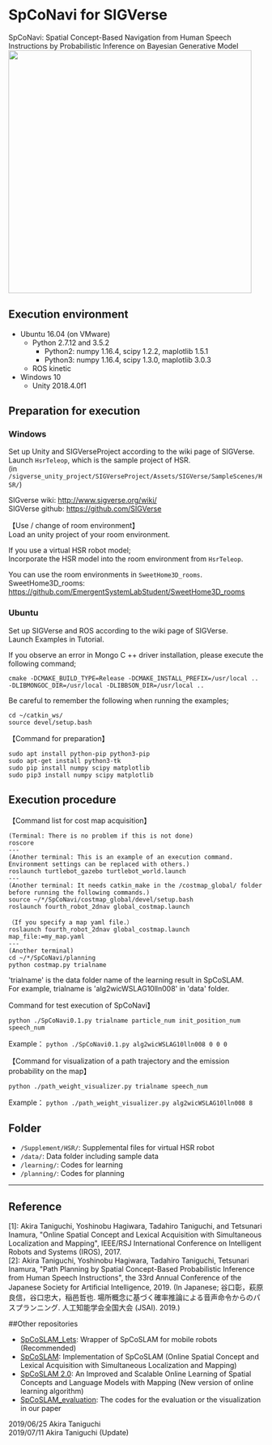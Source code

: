 # SpCoNavi for SIGVerse
SpCoNavi: Spatial Concept-Based Navigation from Human Speech Instructions by Probabilistic Inference on Bayesian Generative Model  
<img src="https://github.com/a-taniguchi/SpCoNavi/blob/master/img/outline.png" width="480px">


## Execution environment  
- Ubuntu 16.04 (on VMware)  
    - Python 2.7.12 and 3.5.2  
        - Python2: numpy 1.16.4, scipy 1.2.2, maplotlib 1.5.1  
        - Python3: numpy 1.16.4, scipy 1.3.0, maplotlib 3.0.3  
    - ROS kinetic  
- Windows 10  
    - Unity 2018.4.0f1  

## Preparation for execution 
### Windows  
Set up Unity and SIGVerseProject according to the wiki page of SIGVerse.  
Launch `HsrTeleop`, which is the sample project of HSR.  
(in `/sigverse_unity_project/SIGVerseProject/Assets/SIGVerse/SampleScenes/HSR/`)  

SIGverse wiki: http://www.sigverse.org/wiki/  
SIGVerse github: https://github.com/SIGVerse  

【Use / change of room environment】  
Load an unity project of your room environment. 

If you use a virtual HSR robot model;  
Incorporate the HSR model into the room environment from `HsrTeleop`.  

You can use the room environments in `SweetHome3D_rooms`.   
SweetHome3D\_rooms: https://github.com/EmergentSystemLabStudent/SweetHome3D_rooms   


### Ubuntu  
Set up SIGVerse and ROS according to the wiki page of SIGVerse.  
Launch Examples in Tutorial.  

If you observe an error in Mongo C ++ driver installation, please execute the following command;  
~~~
cmake -DCMAKE_BUILD_TYPE=Release -DCMAKE_INSTALL_PREFIX=/usr/local .. -DLIBMONGOC_DIR=/usr/local -DLIBBSON_DIR=/usr/local ..
~~~

Be careful to remember the following when running the examples;  
~~~
cd ~/catkin_ws/
source devel/setup.bash
~~~


【Command for preparation】  
~~~
sudo apt install python-pip python3-pip
sudo apt-get install python3-tk
sudo pip install numpy scipy matplotlib
sudo pip3 install numpy scipy matplotlib
~~~


## Execution procedure
【Command list for cost map acquisition】  
~~~
(Terminal: There is no problem if this is not done)
roscore
---
(Another terminal: This is an example of an execution command. Environment settings can be replaced with others.)
roslaunch turtlebot_gazebo turtlebot_world.launch
---
(Another terminal: It needs catkin_make in the /costmap_global/ folder before running the following commands.)
source ~/*/SpCoNavi/costmap_global/devel/setup.bash
roslaunch fourth_robot_2dnav global_costmap.launch

（If you specify a map yaml file.）
roslaunch fourth_robot_2dnav global_costmap.launch map_file:=my_map.yaml
---
(Another terminal)
cd ~/*/SpCoNavi/planning
python costmap.py trialname
~~~
'trialname' is the data folder name of the learning result in SpCoSLAM.  
For example, trialname is 'alg2wicWSLAG10lln008' in 'data' folder.  


Command for test execution of SpCoNavi】  
~~~
python ./SpCoNavi0.1.py trialname particle_num init_position_num speech_num  
~~~
Example：
`python ./SpCoNavi0.1.py alg2wicWSLAG10lln008 0 0 0`  

【Command for visualization of a path trajectory and the emission probability on the map】
~~~
python ./path_weight_visualizer.py trialname speech_num  
~~~
Example：
`python ./path_weight_visualizer.py alg2wicWSLAG10lln008 8`  

## Folder  
 - `/Supplement/HSR/`: Supplemental files for virtual HSR robot
 - `/data/`: Data folder including sample data
 - `/learning/`: Codes for learning
 - `/planning/`: Codes for planning
 
---
## Reference
[1]: Akira Taniguchi, Yoshinobu Hagiwara, Tadahiro Taniguchi, and Tetsunari Inamura, "Online Spatial Concept and Lexical Acquisition with Simultaneous Localization and Mapping", IEEE/RSJ International Conference on Intelligent Robots and Systems (IROS), 2017.  
[2]: Akira Taniguchi, Yoshinobu Hagiwara, Tadahiro Taniguchi, Tetsunari Inamura, "Path Planning by Spatial Concept-Based Probabilistic Inference from Human Speech Instructions", the 33rd Annual Conference of the Japanese Society for Artificial Intelligence, 2019. (In Japanese; 谷口彰，萩原良信，谷口忠大，稲邑哲也. 場所概念に基づく確率推論による音声命令からのパスプランニング. 人工知能学会全国大会 (JSAI). 2019.)    


##Other repositories  
 - [SpCoSLAM_Lets](https://github.com/EmergentSystemLabStudent/SpCoSLAM_Lets): Wrapper of SpCoSLAM for mobile robots (Recommended)  
 - [SpCoSLAM](https://github.com/a-taniguchi/SpCoSLAM): Implementation of SpCoSLAM (Online Spatial Concept and Lexical Acquisition with Simultaneous Localization and Mapping)   
 - [SpCoSLAM 2.0](https://github.com/a-taniguchi/SpCoSLAM2): An Improved and Scalable Online Learning of Spatial Concepts and Language Models with Mapping (New version of online learning algorithm)   
 - [SpCoSLAM_evaluation](https://github.com/a-taniguchi/SpCoSLAM_evaluation): The codes for the evaluation or the visualization in our paper  

2019/06/25  Akira Taniguchi  
2019/07/11  Akira Taniguchi (Update)  
